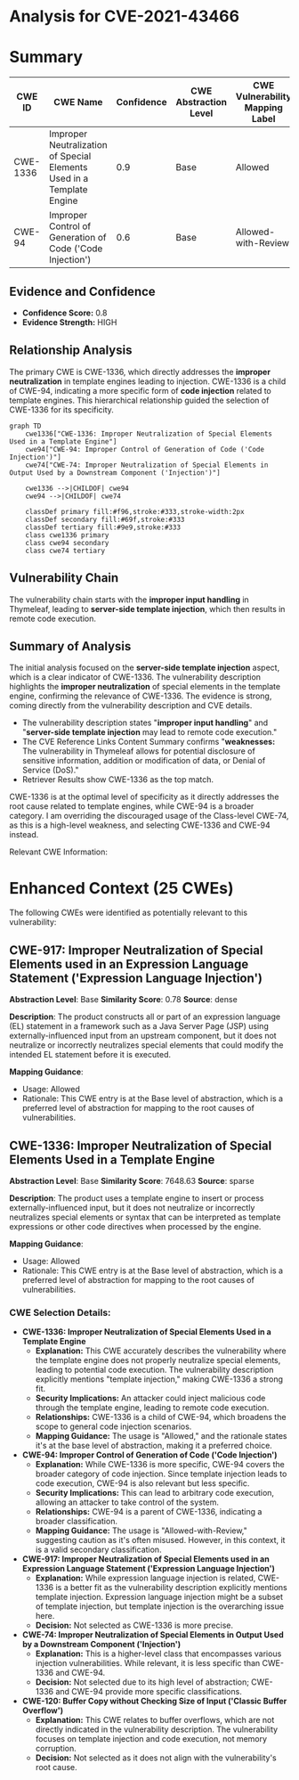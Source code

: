 # Analysis for CVE-2021-43466

# Summary
| CWE ID  | CWE Name | Confidence | CWE Abstraction Level | CWE Vulnerability Mapping Label | CWE-Vulnerability Mapping Notes |
|------------------|--------------------------------------------------------------------------------------------------------|--------------------|---------------------------|-----------------------------------|---------------------------------------------------|
| CWE-1336 | Improper Neutralization of Special Elements Used in a Template Engine  | 0.9 | Base | Allowed | Primary CWE |
| CWE-94 | Improper Control of Generation of Code ('Code Injection') | 0.6 | Base | Allowed-with-Review | Secondary Candidate CWE |

## Evidence and Confidence

*   **Confidence Score:** 0.8
*   **Evidence Strength:** HIGH

## Relationship Analysis
The primary CWE is CWE-1336, which directly addresses the **improper neutralization** in template engines leading to injection. CWE-1336 is a child of CWE-94, indicating a more specific form of **code injection** related to template engines. This hierarchical relationship guided the selection of CWE-1336 for its specificity.
```mermaid
graph TD
    cwe1336["CWE-1336: Improper Neutralization of Special Elements Used in a Template Engine"]
    cwe94["CWE-94: Improper Control of Generation of Code ('Code Injection')"]
    cwe74["CWE-74: Improper Neutralization of Special Elements in Output Used by a Downstream Component ('Injection')"]
    
    cwe1336 -->|CHILDOF| cwe94
    cwe94 -->|CHILDOF| cwe74

    classDef primary fill:#f96,stroke:#333,stroke-width:2px
    classDef secondary fill:#69f,stroke:#333
    classDef tertiary fill:#9e9,stroke:#333
    class cwe1336 primary
    class cwe94 secondary
    class cwe74 tertiary
```

## Vulnerability Chain
The vulnerability chain starts with the **improper input handling** in Thymeleaf, leading to **server-side template injection**, which then results in remote code execution.

## Summary of Analysis
The initial analysis focused on the **server-side template injection** aspect, which is a clear indicator of CWE-1336. The vulnerability description highlights the **improper neutralization** of special elements in the template engine, confirming the relevance of CWE-1336. The evidence is strong, coming directly from the vulnerability description and CVE details.

*   The vulnerability description states "**improper input handling**" and "**server-side template injection** may lead to remote code execution."
*   The CVE Reference Links Content Summary confirms "**weaknesses:** The vulnerability in Thymeleaf allows for potential disclosure of sensitive information, addition or modification of data, or Denial of Service (DoS)."
*   Retriever Results show CWE-1336 as the top match.

CWE-1336 is at the optimal level of specificity as it directly addresses the root cause related to template engines, while CWE-94 is a broader category.
I am overriding the discouraged usage of the Class-level CWE-74, as this is a high-level weakness, and selecting CWE-1336 and CWE-94 instead.

Relevant CWE Information:

# Enhanced Context (25 CWEs)
The following CWEs were identified as potentially relevant to this vulnerability:

## CWE-917: Improper Neutralization of Special Elements used in an Expression Language Statement ('Expression Language Injection')
**Abstraction Level**: Base
**Similarity Score**: 0.78
**Source**: dense

**Description**:
The product constructs all or part of an expression language (EL) statement in a framework such as a Java Server Page (JSP) using externally-influenced input from an upstream component, but it does not neutralize or incorrectly neutralizes special elements that could modify the intended EL statement before it is executed.

**Mapping Guidance**:
- Usage: Allowed
- Rationale: This CWE entry is at the Base level of abstraction, which is a preferred level of abstraction for mapping to the root causes of vulnerabilities.

## CWE-1336: Improper Neutralization of Special Elements Used in a Template Engine
**Abstraction Level**: Base
**Similarity Score**: 7648.63
**Source**: sparse

**Description**:
The product uses a template engine to insert or process externally-influenced input, but it does not neutralize or incorrectly neutralizes special elements or syntax that can be interpreted as template expressions or other code directives when processed by the engine.

**Mapping Guidance**:
- Usage: Allowed
- Rationale: This CWE entry is at the Base level of abstraction, which is a preferred level of abstraction for mapping to the root causes of vulnerabilities.

### CWE Selection Details:

*   **CWE-1336: Improper Neutralization of Special Elements Used in a Template Engine**
    *   **Explanation:** This CWE accurately describes the vulnerability where the template engine does not properly neutralize special elements, leading to potential code execution. The vulnerability description explicitly mentions "template injection," making CWE-1336 a strong fit.
    *   **Security Implications:** An attacker could inject malicious code through the template engine, leading to remote code execution.
    *   **Relationships:** CWE-1336 is a child of CWE-94, which broadens the scope to general code injection scenarios.
    *   **Mapping Guidance:** The usage is "Allowed," and the rationale states it's at the base level of abstraction, making it a preferred choice.
*   **CWE-94: Improper Control of Generation of Code ('Code Injection')**
    *   **Explanation:** While CWE-1336 is more specific, CWE-94 covers the broader category of code injection. Since template injection leads to code execution, CWE-94 is also relevant but less specific.
    *   **Security Implications:** This can lead to arbitrary code execution, allowing an attacker to take control of the system.
    *   **Relationships:** CWE-94 is a parent of CWE-1336, indicating a broader classification.
    *   **Mapping Guidance:** The usage is "Allowed-with-Review," suggesting caution as it's often misused. However, in this context, it is a valid secondary classification.
*   **CWE-917: Improper Neutralization of Special Elements used in an Expression Language Statement ('Expression Language Injection')**
    *   **Explanation:** While expression language injection is related, CWE-1336 is a better fit as the vulnerability description explicitly mentions template injection. Expression language injection might be a subset of template injection, but template injection is the overarching issue here.
    *   **Decision:** Not selected as CWE-1336 is more precise.
*   **CWE-74: Improper Neutralization of Special Elements in Output Used by a Downstream Component ('Injection')**
    *   **Explanation:** This is a higher-level class that encompasses various injection vulnerabilities. While relevant, it is less specific than CWE-1336 and CWE-94.
    *   **Decision:** Not selected due to its high level of abstraction; CWE-1336 and CWE-94 provide more specific classifications.
*   **CWE-120: Buffer Copy without Checking Size of Input ('Classic Buffer Overflow')**
    *   **Explanation:** This CWE relates to buffer overflows, which are not directly indicated in the vulnerability description. The vulnerability focuses on template injection and code execution, not memory corruption.
    *   **Decision:** Not selected as it does not align with the vulnerability's root cause.